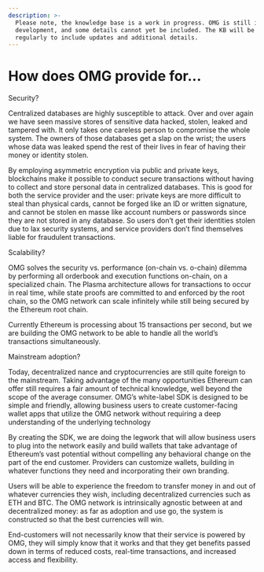 ```yaml
---
description: >-
  Please note, the knowledge base is a work in progress. OMG is still in
  development, and some details cannot yet be included. The KB will be revised
  regularly to include updates and additional details.
---
```


# How does OMG provide for...

Security?  


Centralized databases are highly susceptible to attack. Over and over again we have seen massive stores of sensitive data hacked, stolen, leaked and tampered with. It only takes one careless person to compromise the whole system. The owners of those databases get a slap on the wrist; the users whose data was leaked spend the rest of their lives in fear of having their money or identity stolen.  


By employing asymmetric encryption via public and private keys, blockchains make it possible to conduct secure transactions without having to collect and store personal data in centralized databases. This is good for both the service provider and the user: private keys are more difficult to steal than physical cards, cannot be forged like an ID or written signature, and cannot be stolen en masse like account numbers or passwords since they are not stored in any database. So users don’t get their identities stolen due to lax security systems, and service providers don’t find themselves liable for fraudulent transactions.  


Scalability?  


OMG solves the security vs. performance \(on-chain vs. o-chain\) dilemma by performing all orderbook and execution functions on-chain, on a specialized chain. The Plasma architecture allows for transactions to occur in real time, while state proofs are committed to and enforced by the root chain, so the OMG network can scale infinitely while still being secured by the Ethereum root chain.  


Currently Ethereum is processing about 15 transactions per second, but we are building the OMG network to be able to handle all the world’s transactions simultaneously.  


Mainstream adoption?  


Today, decentralized nance and cryptocurrencies are still quite foreign to the mainstream. Taking advantage of the many opportunities Ethereum can offer still requires a fair amount of technical knowledge, well beyond the scope of the average consumer. OMG’s white-label SDK is designed to be simple and friendly, allowing business users to create customer-facing wallet apps that utilize the OMG network without requiring a deep understanding of the underlying technology  


By creating the SDK, we are doing the legwork that will allow business users to plug into the network easily and build wallets that take advantage of Ethereum’s vast potential without compelling any behavioral change on the part of the end customer. Providers can customize wallets, building in whatever functions they need and incorporating their own branding.  


Users will be able to experience the freedom to transfer money in and out of whatever currencies they wish, including decentralized currencies such as ETH and BTC. The OMG network is intrinsically agnostic between at and decentralized money: as far as adoption and use go, the system is constructed so that the best currencies will win.  


End-customers will not necessarily know that their service is powered by OMG, they will simply know that it works and that they get benefits passed down in terms of reduced costs, real-time transactions, and increased access and flexibility.  


